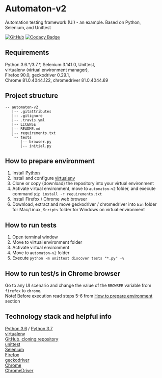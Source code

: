 # Automaton-v2
Automation testing framework (UI) - an example. Based on Python, Selenium, and Unittest

[![GitHub](https://img.shields.io/github/license/mashape/apistatus.svg)](https://github.com/BurhanH/automaton-v2/blob/master/LICENSE)
[![Codacy Badge](https://api.codacy.com/project/badge/Grade/d13a059853a54c64a33cd307b937996e)](https://app.codacy.com/app/BurhanH/automaton-v2?utm_source=github.com&utm_medium=referral&utm_content=BurhanH/automaton-v2&utm_campaign=Badge_Grade_Dashboard)


## Requirements
Python 3.6.\*\/3.7.\*, Selenium 3.141.0, Unittest, <br>
virtualenv (virtual environment manager), <br> 
Firefox 90.0, geckodriver 0.29.1, <br>
Chrome 81.0.4044.122, chromedriver 81.0.4044.69 <br>

## Project structure
```text
-- automaton-v2
   |-- .gitattributes
   |-- .gitignore
   |-- .travis.yml
   |-- LICENSE
   |-- README.md
   |-- requirements.txt
   `-- tests
       |-- browser.py
       |-- initial.py
```

## How to prepare environment
1) Install [Python](https://www.python.org/downloads/)
2) Install and configure [virtualenv](https://packaging.python.org/guides/installing-using-pip-and-virtualenv/)
3) Clone or copy (download) the repository into your virtual environment
4) Activate virtual environment, move to `automaton-v2` folder, and execute command `pip install -r requirements.txt`
5) Install Firefox / Chrome web browser
6) Download, extract and move geckodriver / chromedriver into `bin` folder for Mac/Linux, `Scripts` folder for Windows on virtual environment

## How to run tests
1) Open terminal window
2) Move to virtual environment folder
3) Activate virtual environment
4) Move to `automaton-v2` folder
5) Execute `python -m unittest discover tests "*.py" -v`

## How to run test/s in Chrome browser
Go to any UI scenario and change the value of the `BROWSER` variable from `firefox` to `chrome`. <br> Note! Before execution read steps 5-6 from [How to prepare environment](https://github.com/BurhanH/automaton-v2#how-to-prepare-environment) section

## Technology stack and helpful info
[Python 3.6](https://docs.python.org/3.6/) / [Python 3.7](https://docs.python.org/3.7/) <br>
[virtualenv](https://packaging.python.org/guides/installing-using-pip-and-virtualenv/) <br>
[GitHub, cloning repository](https://help.github.com/en/github/creating-cloning-and-archiving-repositories/cloning-a-repository) <br>
[unittest](https://docs.python.org/3.7/library/unittest.html) <br>
[Selenium](https://www.selenium.dev/documentation/en/) <br>
[Firefox](https://www.mozilla.org/en-US/firefox/) <br>
[geckodriver](https://github.com/mozilla/geckodriver/releases) <br>
[Chrome](https://www.google.com/chrome/) <br>
[ChromeDriver](https://chromedriver.chromium.org/downloads) <br>
